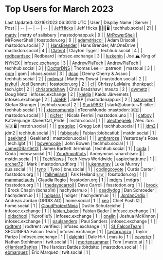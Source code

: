 # Top Users for March 2023
Last Updated: 03/16/2023 06:30:10 UTC
| User | Display Name | Server | Post |
| -- | -- | -- | -- |
| [JeffHicks](https://techhub.social/@JeffHicks) | Jeff Hicks 🐶🎼🍷🖥️ | techhub.social | 21 |
| [matty](https://mastodonapp.uk/@matty) | matty of salisbury | mastodonapp.uk | 9 |
| [MrPowerShell](https://fosstodon.org/@MrPowerShell) | MrPowerShell | fosstodon.org | 9 |
| [adamdriscoll](https://mastodon.social/@adamdriscoll) | Adam Driscoll | mastodon.social | 7 |
| [HansBrender](https://mastodon.social/@HansBrender) | Hans Brender, Mr.OneDrive | mastodon.social | 4 |
| [Clatent](https://techhub.social/@Clatent) | Clayton Tyger | techhub.social | 4 |
| [redbeardsec](https://infosec.exchange/@redbeardsec) | Redbeard | infosec.exchange | 3 |
| [luzkenin](https://infosec.exchange/@luzkenin) | Joe 🏔️ King of NYNEX | infosec.exchange | 3 |
| [AndrewPlaTech](https://techhub.social/@AndrewPlaTech) | AndrewPlaTech | techhub.social | 3 |
| [DoctorDNS](https://masto.ai/@DoctorDNS) | Thomas Lee ✅ :patreon: | masto.ai | 3 |
| [gom](https://chaos.social/@gom) | gom | chaos.social | 3 |
| [dcac](https://techhub.social/@dcac) | Denny Cherry & Assoc | techhub.social | 2 |
| [mdowst](https://mastodon.social/@mdowst) | Matthew Dowst | mastodon.social | 2 |
| [jaykul](https://fosstodon.org/@jaykul) | Joel Bennett | fosstodon.org | 2 |
| [cl](https://tech.lgbt/@cl) | Chrissy LeMaire :thonkpad: | tech.lgbt | 2 |
| [chrisbradshaw](https://mas.to/@chrisbradshaw) | Chris Bradshaw | mas.to | 2 |
| [dwmetz](https://infosec.exchange/@dwmetz) | Doug Metz | infosec.exchange | 2 |
| [kaidja](https://infosec.exchange/@kaidja) | Kaido Järvemets | infosec.exchange | 2 |
| [JdeBP](https://mastodonapp.uk/@JdeBP) | JdeBP | mastodonapp.uk | 2 |
| [sstranger](https://techhub.social/@sstranger) | Stefan Stranger | techhub.social | 2 |
| [Stark9837](https://techhub.social/@Stark9837) | stark@ubuntu:~$ :idle: | techhub.social | 1 |
| [xtecnomundo](https://mastodon.social/@xtecnomundo) | xTecnoMundo :mastodon: 🇵🇪 | mastodon.social | 1 |
| [nicferr](https://mastodon.uno/@nicferr) | Nicola Ferrini | mastodon.uno | 1 |
| [catboy](https://mstdn.social/@catboy) | Katzenjunge :QueerCat_Pride:​ | mstdn.social | 1 |
| [alecthegeek](https://mstdn.social/@alecthegeek) | Alec :tux: 🇦🇺 🖥️ | mstdn.social | 1 |
| [gregglsc](https://techhub.social/@gregglsc) | Gregg Lott | techhub.social | 1 |
| [jdm2](https://techhub.social/@jdm2) | jdm2 | techhub.social | 1 |
| [fabiscafe](https://mstdn.social/@fabiscafe) | Fabian :blobcatlul: | mstdn.social | 1 |
| [geekland](https://mastodon.social/@geekland) | Geekland | mastodon.social | 1 |
| [umbraroze](https://tech.lgbt/@umbraroze) | Yesterday's Rose | tech.lgbt | 1 |
| [bowencode](https://techhub.social/@bowencode) | John Bowen | techhub.social | 1 |
| [JamesDBartlett3](https://techhub.social/@JamesDBartlett3) | James Bartlett :terminal: | techhub.social | 1 |
| [coda](https://meow.social/@coda) | Coda | meow.social | 1 |
| [YourAnonRiots](https://mstdn.social/@YourAnonRiots) | Anonymous  :anarchism: 🏴 | mstdn.social | 1 |
| [TechNews](https://aspiechattr.me/@TechNews) | Tech News Worldwide | aspiechattr.me | 1 |
| [archer72](https://mastodon.sdf.org/@archer72) | Mark | mastodon.sdf.org | 1 |
| [lukemurray](https://aus.social/@lukemurray) | Luke Murray | aus.social | 1 |
| [tyno](https://bne.social/@tyno) | Tyno | bne.social | 1 |
| [codingcoyote](https://fosstodon.org/@codingcoyote) | Curtis Carter | fosstodon.org | 1 |
| [falkheiland](https://fosstodon.org/@falkheiland) | Falk Heiland 🇺🇦 | fosstodon.org | 1 |
| [mammaclauds](https://fosstodon.org/@mammaclauds) | Claudia Regio | fosstodon.org | 1 |
| [mdgrs](https://fosstodon.org/@mdgrs) | mdgrs | fosstodon.org | 1 |
| [thedavecarroll](https://fosstodon.org/@thedavecarroll) | Dave Carroll | fosstodon.org | 1 |
| [brock](https://hachyderm.io/@brock) | Brock Chapin (bchap1n) | hachyderm.io | 1 |
| [deadlydog](https://hachyderm.io/@deadlydog) | Dan Schroeder | hachyderm.io | 1 |
| [holgerjs](https://hachyderm.io/@holgerjs) | holger | hachyderm.io | 1 |
| [JordanOrdix](https://home.social/@JordanOrdix) | Andreas Jordan (ORDIX AG) | home.social | 1 |
| [xeo](https://home.social/@xeo) | Chief Posh ☑ | home.social | 1 |
| [CloudProtectNinja](https://infosec.exchange/@CloudProtectNinja) | Dustin Schutzeichel | infosec.exchange | 1 |
| [fabian_bader](https://infosec.exchange/@fabian_bader) | Fabian Bader | infosec.exchange | 1 |
| [oldschool](https://infosec.exchange/@oldschool) | %profile% | infosec.exchange | 1 |
| [onelin](https://infosec.exchange/@onelin) | Joshua McKinnon | infosec.exchange | 1 |
| [paulsanders](https://infosec.exchange/@paulsanders) | Paul Sanders | infosec.exchange | 1 |
| [rodtrent](https://infosec.exchange/@rodtrent) | rodtrent :verified: | infosec.exchange | 1 |
| [SI_FalconTeam](https://infosec.exchange/@SI_FalconTeam) | SECUINFRA Falcon Team | infosec.exchange | 1 |
| [taylorparizo](https://infosec.exchange/@taylorparizo) | Taylor Parizo | infosec.exchange | 1 |
| [dalehirt](https://mas.to/@dalehirt) | Dale Hirt | mas.to | 1 |
| [cavorter](https://twit.social/@cavorter) | Nathan Stohlmann | twit.social | 1 |
| [mortensummer](https://masto.ai/@mortensummer) | Tom | masto.ai | 1 |
| [dHardestBattles](https://mastodon.social/@dHardestBattles) | The Hardest Battles :birdsite: | mastodon.social | 1 |
| [ebmarquez](https://twit.social/@ebmarquez) | Eric Marquez | twit.social | 1 |
